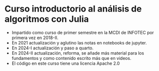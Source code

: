 # Curso introductorio al análisis de algoritmos con Julia

- Impartido como curso de primer semestre en la MCDI de INFOTEC por primera vez en 2018-II.
- En 2021 actualización y aglutino las notas en notebooks de jupyter.
- En 2024-I actualización y paso a quarto.
- En 2024-II actualización, reforma, se añade más material para los fundamentos y como contenido escrito más que en videos.
- El código en este curso tiene una licencia Apache 2.0

